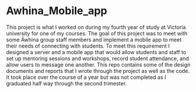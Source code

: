 # Awhina_Mobile_app
This project is what I worked on during my fourth year of study at Victoria university for one of my courses. The goal of this project was to meet with some Āwhina group staff members and implement a mobile app to meet their needs of connecting with students. To meet this requirement I designed a server and a mobile app that would allow students and staff to set up mentoring sessions and workshops, record student attendance, and allow users to message one another. This repo contains some of the design documents and reports that I wrote through the project as well as the code. It took place over the course of a year but was not completed as I graduated half way through the second trimester.
